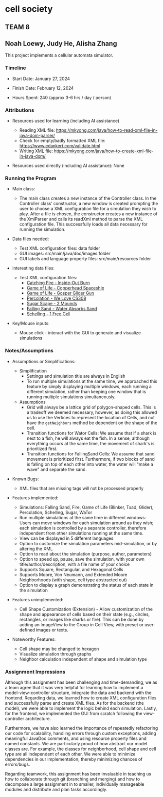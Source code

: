 # cell society

## TEAM 8

## Noah Loewy, Judy He, Alisha Zhang

This project implements a cellular automata simulator.

### Timeline

* Start Date: January 27, 2024

* Finish Date: February 12, 2024

* Hours Spent: 240 (approx 3-6 hrs / day / person)

### Attributions

* Resources used for learning (including AI assistance)
    * Reading XML file: https://mkyong.com/java/how-to-read-xml-file-in-java-dom-parser/
    * Check for empty/badly formatted XML file: https://www.edankert.com/validate.html
    * Writing XML file: https://mkyong.com/java/how-to-create-xml-file-in-java-dom/

* Resources used directly (including AI assistance): None

### Running the Program

* Main class:
    * The main class creates a new instance of the Controller class. In the Controller class'
      constructor, a new window is created prompting the user to choose a XML configuration file for
      a simulation they wish to play. After a file is chosen, the constructor creates a new instance
      of the XmlParser and calls its readXml method to parse the XML configuration file. This
      successfully loads all data necessary for running the simulation.

* Data files needed:
    * Test XML configuration files: data folder
    * GUI images: src/main/java/doc/images folder
    * GUI labels and language property files: src/main/resources folder

* Interesting data files:
    * Test XML configuration files:
        * [Catching Fire - Inside-Out Burn](data/fire/FireCenterBurning.xml)
        * [Game of Life - Copperhead Spaceship](data/gameoflife/GameOfLifeCopperhead.xml)
        * [Game of Life - Gosper Glider Gun](data/gameoflife/GameOfLifeGosperGliderGun.xml)
        * [Percolation - We Love CS308](data/percolation/PercolationCS308.xml)
        * [Sugar Scape - 2 Mounds](data/sugar/SugarTestMounds.xml)
        * [Falling Sand - Water Absorbs Sand](data/falling/FallingTestWaterAbsorbsSand.xml)
        * [Schelling - 1 Free Cell](data/schelling/SchellingOneFree.xml)

* Key/Mouse inputs:
    * Mouse click - interact with the GUI to generate and visualize simulations

### Notes/Assumptions

* Assumptions or Simplifications:
    * Simplification
        * Settings and simulation title are always in English
        * To run multiple simulations at the same time, we approached this feature by simply
          displaying multiple windows, each running a different simulation, rather than keeping one
          window that is running multiple simulations simultaneously.
    * Assumptions
        * Grid will always be a lattice grid of polygon-shaped cells. This is a tradeoff we deemed
          necessary, however, as doing this allowed us to use the Vertices to represent the location
          of Cells, and not have the `getNeighbors` method be dependent on the shape of the cell.
        * Transition functions for Wator Cells: We assume that if a shark is next to a fish, he will
          always eat the fish. In a sense, although everything occurs at the same time, the movement
          of shark's is prioritized first.
        * Transition functions for FallingSand Cells: We assume that sand movement is prioritized
          first. Furthermore, if two blocks of sand is falling on top of each other into water, the
          water will "make a wave" and separate the sand.

* Known Bugs:
    * XML files that are missing tags will not be processed properly

* Features implemented:
    * Simulations: Falling Sand, Fire, Game of Life (Blinker, Toad, Glider), Percolation, Schelling,
      Sugar, WaTor
    * Run multiple simulations at the same time in different windows: Users can move windows for
      each simulation around as they wish; each simulation is controlled by a separate controller,
      therefore independent from other simulations running at the same time.
    * View can be displayed in 5 different languages
    * Option to customize the simulation parameters mid-simulation, or by altering the XML
    * Option to read about the simulation (purpose, author, parameters)
    * Option to speed up, pause, save the simulation, with your own title/author/description, with a
      file name of your choice
    * Supports Square, Rectangular, and Hexagonal Cells
    * Supports Moore, Von Neumann, and Extended Moore Neighborhoods (with shape, cell type abstracted out)
    * Option to display a graph demonstrating the status of each state in the simulation
* Features unimplemented:
    * Cell Shape Customization (Extension) - Allow customization of the shape and appearance of
      cells based on their state (e.g., circles, rectangles, or images like sharks or fire). This
      can be done by adding an ImageView to the Group in Cell View, with preset or user-defined
      images or texts.

* Noteworthy Features:
    * Cell shape may be changed to hexagon
    * Visualize simulation through graphs
    * Neighbor calculation independent of shape and simulation type

### Assignment Impressions

Although this assignment has been challenging and time-demanding, we as a team agree that it was
very helpful for learning how to implement a model-view-controller structure, integrate the data and
backend with the frontend. Regarding data, we learned how to create XML configuration files and
successfully parse and create XML files. As for the backend (the model), we were able to implement
the logic behind each simulation. Lastly, for the frontend, we implemented the GUI from scratch
following the view-controller architecture.

Furthermore, we have also learned the importance of repeatedly refactoring our code for scalability,
handling errors through custom exceptions, adding meaningful JavaDoc comments, and using resource
property files and named constants. We are particularly proud of how abstract our model classes are.
For example, the classes for neighborhood, cell shape and cell type are all independent of each
other. We were able to minimize dependencies in our implementation, thereby minimizing chances of
errors/bugs.

Regarding teamwork, this assignment has been invaluable in teaching us how to collaborate through
git (branching and merging) and how to decompose a large assignment in to smaller, individually
manageable modules and distribute and plan tasks accordingly. 
